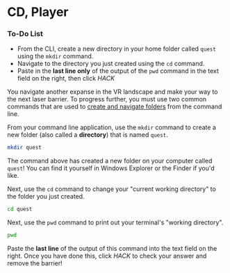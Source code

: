 # CD, Player

<div class="aside">
<h3>To-Do List</h3>
<ul>
  <li>From the CLI, create a new directory in your home folder called <code>quest</code> using the <code>mkdir</code> command.</li>
  <li>Navigate to the directory you just created using the <code>cd</code> command.</li>
  <li>Paste in the <b>last line only</b> of the output of the <code>pwd</code> command in the text field on the right, then click <em>HACK</em></li>
</ul>
</div>

You navigate another expanse in the VR landscape and make your way to the next laser barrier. To progress further, you must use two common commands that are used to [create and navigate folders](https://kids.kiddle.co/Folder_(computing)) from the command line.

From your command line application, use the `mkdir` command to create a new folder (also called a **directory**) that is named `quest`.

```bash
mkdir quest
```

The command above has created a new folder on your computer called `quest`! You can find it yourself in Windows Explorer or the Finder if you'd like.

Next, use the `cd` command to change your "current working directory" to the folder you just created.

```bash
cd quest
```

Next, use the `pwd` command to print out your terminal's "working directory".

```bash
pwd
```

Paste the **last line** of the output of this command into the text field on the right. Once you have done this, click *HACK* to check your answer and remove the barrier!
